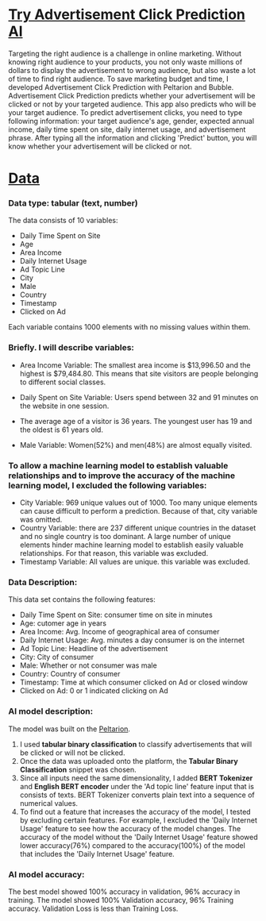 # [Try Advertisement Click Prediction AI](http://ad-click-prediction-4.bubbleapps.io)

Targeting the right audience is a challenge in online marketing. Without knowing right audience to your products, you not only waste millions of dollars to display the advertisement to wrong audience, but also waste a lot of time to find right audience. To save marketing budget and time, I developed Advertisement Click Prediction with Peltarion and Bubble.
Advertisement Click Prediction predicts whether your advertisement will be clicked or not by your targeted audience. This app also predicts who will be your target audience. To predict advertisement clicks, you need to type following information: your target audience's age, gender, expected annual income, daily time spent on site, daily internet usage, and advertisement phrase. After typing all the information and clicking 'Predict' button, you will know whether your advertisement will be clicked or not.





# [Data](https://www.kaggle.com/kevinhartman0/advertisement-transcripts-from-various-industries?select=Advertisement_Transcripts_deduped_edited.xlsx)
### Data type: tabular (text, number)

The data consists of 10 variables: 
- Daily Time Spent on Site
- Age
- Area Income
- Daily Internet Usage
- Ad Topic Line
- City
- Male
- Country
- Timestamp
- Clicked on Ad


Each variable contains 1000 elements with no missing values within them.

### Briefly. I will describe variables:
- Area Income Variable: The smallest area income is $13,996.50 and the highest is $79,484.80. This means that site visitors are people belonging to different social classes.

- Daily Spent on Site Variable: Users spend between 32 and 91 minutes on the website in one session.  
- The average age of a visitor is 36 years. The youngest user has 19 and the oldest is 61 years old.   
- Male Variable: Women(52%) and men(48%) are almost equally visited. 

### To allow a machine learning model to establish valuable relationships and to improve the accuracy of the machine learning model, I excluded the following variables: 

- City Variable: 969 unique values out of 1000. Too many unique elements can cause difficult to perform a prediction. Because of that, city variable was omitted.  
- Country Variable: there are 237 different unique countries in the dataset and no single country is too dominant. A large number of unique elements hinder machine learning model to establish easily valuable relationships. For that reason, this variable was excluded.
- Timestamp Variable: All values are unique. this variable was excluded.  


### Data Description: 
This data set contains the following features:

- Daily Time Spent on Site: consumer time on site in minutes
- Age: cutomer age in years
- Area Income: Avg. Income of geographical area of consumer
- Daily Internet Usage: Avg. minutes a day consumer is on the internet
- Ad Topic Line: Headline of the advertisement
- City: City of consumer
- Male: Whether or not consumer was male
- Country: Country of consumer
- Timestamp: Time at which consumer clicked on Ad or closed window
- Clicked on Ad: 0 or 1 indicated clicking on Ad


### AI model description:
The model was built on the [Peltarion](https://peltarion.com/).  
1. I used **tabular binary classification** to classify advertisements that will be clicked or will not be clicked. 
2. Once the data was uploaded onto the platform, the **Tabular Binary Classification** snippet was chosen. 
3. Since all inputs need the same dimensionality, I added **BERT Tokenizer** and **English BERT encoder** under the 'Ad topic line' feature input that is consists of texts. BERT Tokenizer converts plain text into a sequence of numerical values.
4. To find out a feature that increases the accuracy of the model, I tested by excluding certain features. For example, I excluded the 'Daily Internet Usage' feature to see how the accuracy of the model changes. The accuracy of the model without the 'Daily Internet Usage' feature showed lower accuracy(76%) compared to the accuracy(100%) of the model that includes the 'Daily Internet Usage' feature.

### AI model accuracy:
The best model showed 100% accuracy in validation, 96% accuracy in training.
The model showed 100% Validation accuracy, 96% Training accuracy. Validation Loss is less than Training Loss.




